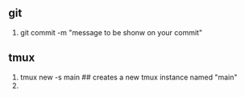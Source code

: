 ## git

1. git commit -m "message to be shonw on your commit"

## tmux

1. tmux new -s main ## creates a new tmux instance named "main"
2. 